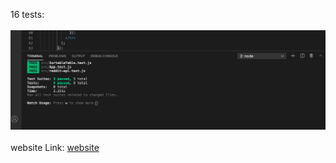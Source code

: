 16 tests: <br></br>
<img src="./tests.png"></img> <br></br>
website Link: <a href="https://gracious-raman-c9c5c9.netlify.app/">website</a>